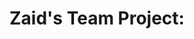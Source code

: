 # Zaid's Team Project: <Title of Project>

## Team members' names: <>

## Project Description: 

3-5 sentences describing project
1- Problem
2- Dataset
3- Why interesting

## How to use code in this repo

    code

sample script usage for script script.R

## References

1. Any project you used, whether an open source tool, a library, an online, a manuscript, a data source.

